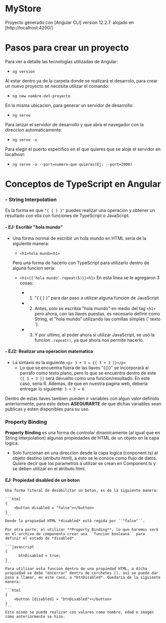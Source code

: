 # MyStore

Proyecto generado con [Angular CLI] version 12.2.7. alojado en [http://localhost:4200/]


# Pasos para crear un proyecto
Para ver a detalle las tecnologías utilizadas de Angular:
- ``ng version``

Al estar dentro ya de la carpeta donde se realizará el desarrolo, para crear un nuevo proyecto se necesita utilizar el comando:    
- ``ng new nombre-del-proyecto``

En la misma ubicacion, para generar un servidor de desarrollo:
- ``ng serve``

Para lanzar el servidor de desarrollo y que abra el navegador con la direccion automaticamente:
- ``ng serve -o``

Para elegir el puerto especifico en el que quieres que se aloje el servidor en localhost:
- ``ng serve -o --port=numero-que-quieras(Ej: --port=2000)``


# Conceptos de TypeScript en Angular

### - String Interpolation
Es la forma en que ``"{ { } }"`` puedes realizar una operacion y obtener un resultado con ella con funciones de TypeScript o JavaScript.

#### - EJ: Escribir "hola mundo"
- Una forma normal de escribir un hola mundo en HTML sería de la siguiente manera:
    + `<h1>hola mundo<h1>`

    Pero una forma de hacerlo con TypeScript para utilizarlo dentro de alguna funcion sería:
    + `<h1>{{'hola mundo'.repeat(5)}}<h1>`
        En esta linea se le agregaron 3 cosas:

        + 1. "{ { } }" para dar paso a utilizar alguna funcion de JavaScript
        + 2. Antes, solo se escribía "hola mundo" en medio del tag `<h1>` pero ahora, con las llaves puestas, es necesario definir como String, el "hola mundo" utilizando las comillas simples (' texto ').
        + 3. Y por ultimo, al poder ahora si utilizar JavaScript, se usó la funcion `.repeat()`, ya que ahora nos permite hacerlo. 

#### - EJ2: Realizar una operacion matematica
- La sintaxis es la siguiente `<p> 3 + 3 = {{ 3 + 3 }}</p>`
    + Lo que se encuentra fuera de las llaves "{{}}" se incorporará al parrafo como texto plano, pero lo que se encuentra dentro de este `{{ 3 + 3 }}` será devuelto como una funcion/resultado. En este caso, sería 6. Ademas, de que en nuestra pagina web, debería entregar lo siguiente: `3 + 3 = 6`

Dentro de estas llaves tambien pueden ir variables con algun valor definido anteriormente, para esto debes **ASEGURARTE** de que dichas variables sean publicas y esten disponibles para su uso.


### Property Binding

**Property Binding** es una forma de controlar dinamicamente (al igual que en String Interpolation) algunas propiedades de HTML de un objeto en la capa logica.
  + Solo funcionan en una direccion desde la capa logica (conponent.ts) al objeto destino (atributo html), a esto se le conoce como flujo de datos.
  Quiere decir que los parametros a utilizar se crean en Component.ts y se deben utilizar en el atributo html.

  #### EJ: Propiedad disabled de un boton

    Una forma literal de desabilitar un boton, es de la siguiente manera:

    ```html
    {
        <button disabled = "false"></button>
    }
    ```
    Donde la propiedad HTML *disabled* está regida por ``"false"``.

    Por otra parte, al utilizar **Property Binding**, lo que haremos será en el archivo de components crear una ``funcion booleana`` para definir el estado de *disabled*.

    ```javascript
    {
          btnDisabled = true;
    }
    ```
    Para utilizar esta funcion dentro de una propiedad HTML, a dicha propiedad se debe "encerrar" dentro de corchetes [], así se puede dar paso a llamar, en este caso, a *btnDisabled*. Quedaría de la siguiente manera:
    
    ```html
    {
        <button [disabled] = "btnDisabled"></button>
    }
    ```
    Esto mismo se puede realizar con valores como nombre, edad e imagen como anteriormente se hizo.